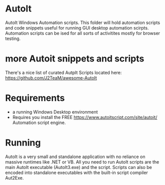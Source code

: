 # AutoIt
AutoIt Windows Automation scripts. This folder will hold automation scripts and code snippets useful for running GUI desktop automation scirpts.  Automation scripts can be ised for all sorts of activitites mostly for browser testing.

# more Autoit snippets and scripts
There's a nice list of curated AutpIt Scripts located here:
https://github.com/J2TeaM/awesome-AutoIt

# Requirements
* a running Windows Desktop environment
* Requires you install the FREE https://www.autoitscript.com/site/autoit/  Automation script  engine.


# Running

AutoIt is a very small and standalone application with no reliance on massive runtimes like .NET or VB.
All you need to run AutoIt scripts are the main AutoIt executable (AutoIt3.exe) and the script. 
Scripts can also be encoded into standalone executables with the built-in script compiler Aut2Exe.
